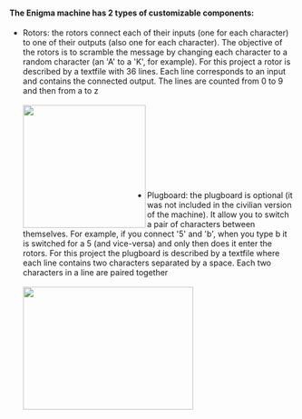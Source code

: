 #### The Enigma machine has 2 types of customizable components: 
- Rotors: the rotors connect each of their inputs (one for each character) to one of their outputs (also one for each character).
The objective of the rotors is to scramble the message by changing each character to a random character (an 'A' to a 'K', for example). 
For this project a rotor is described by a textfile with 36 lines. Each line corresponds to an input and contains the connected output. The lines are counted from 0 to 9 and then from a to z
<br><br>
<a href="url"><img src="https://d1u1p2xjjiahg3.cloudfront.net/8a4fe064-d67b-42ef-928f-50165adc4f9c_l.gif" align="left" height="216" width="216" ></a>
<br><br><br><br><br><br><br><br>

- Plugboard: the plugboard is optional (it was not included in the civilian version of the machine). It allow you to switch a pair of characters between themselves.
For example, if you connect '5' and 'b', when you type b it is switched for a 5 (and vice-versa) and only then does it enter the rotors. 
For this project the plugboard is described by a textfile where each line contains two characters separated by a space. Each two characters in a line are paired together
<br><br>
<a href="url"><img src="http://www.matematiksider.dk/enigma/dtu_plugboard_big.jpg" align="left" height="216" width="300" ></a>




